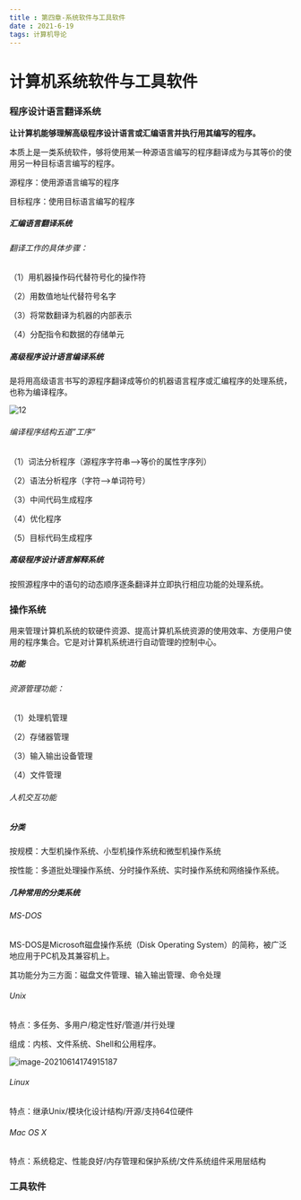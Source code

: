 ```yaml
---
title : 第四章-系统软件与工具软件
date : 2021-6-19
tags: 计算机导论 
---
```






# 计算机系统软件与工具软件



### 程序设计语言翻译系统

**让计算机能够理解高级程序设计语言或汇编语言并执行用其编写的程序。**

本质上是一类系统软件，够将使用某一种源语言编写的程序翻译成为与其等价的使用另一种目标语言编写的程序。

源程序：使用源语言编写的程序

目标程序：使用目标语言编写的程序



##### 汇编语言翻译系统

###### 翻译工作的具体步骤：

（1）用机器操作码代替符号化的操作符

（2）用数值地址代替符号名字

（3）将常数翻译为机器的内部表示

（4）分配指令和数据的存储单元



##### 高级程序设计语言编译系统

是将用高级语言书写的源程序翻译成等价的机器语言程序或汇编程序的处理系统，也称为编译程序。

![12](G:\notes\计算机导论\8b3643dd884ce54ae530b25aa3066b0193ddf7ac-1623663233020-1624071219262-1625491682299.jpg)

###### 编译程序结构五道”工序“

（1）词法分析程序（源程序字符串-->等价的属性字序列）

（2）语法分析程序（字符-->单词符号）

（3）中间代码生成程序

（4）优化程序

（5）目标代码生成程序



##### 高级程序设计语言解释系统

按照源程序中的语句的动态顺序逐条翻译并立即执行相应功能的处理系统。



### 操作系统

用来管理计算机系统的软硬件资源、提高计算机系统资源的使用效率、方便用户使用的程序集合。它是对计算机系统进行自动管理的控制中心。

##### 功能

###### 资源管理功能：

（1）处理机管理

（2）存储器管理

（3）输入输出设备管理

（4）文件管理

###### 人机交互功能



##### 分类

按规模：大型机操作系统、小型机操作系统和微型机操作系统

按性能：多道批处理操作系统、分时操作系统、实时操作系统和网络操作系统。



##### 几种常用的分类系统

###### MS-DOS

MS-DOS是Microsoft磁盘操作系统（Disk Operating System）的简称，被广泛地应用于PC机及其兼容机上。

其功能分为三方面：磁盘文件管理、输入输出管理、命令处理

###### Unix

特点：多任务、多用户/稳定性好/管道/并行处理

组成：内核、文件系统、Shell和公用程序。

![image-20210614174915187](G:\notes\计算机导论\image-20210614174915187-1623664156590-1623664307966-1625491689029.png)

###### Linux

特点：继承Unix/模块化设计结构/开源/支持64位硬件

###### Mac OS X

特点：系统稳定、性能良好/内存管理和保护系统/文件系统组件采用层结构



### 工具软件



<!--more-->
